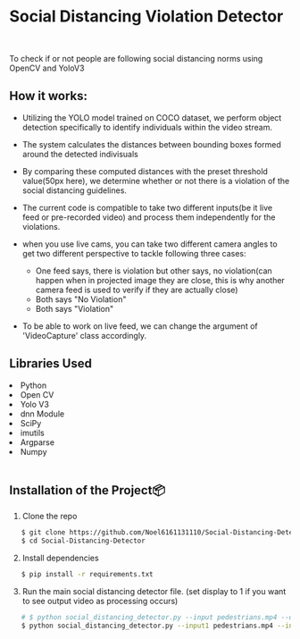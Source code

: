 # Social Distancing Violation Detector

<br>

To check if or not people are following social distancing norms using OpenCV and YoloV3


## How it works:

* Utilizing the YOLO model trained on COCO dataset, we perform object detection specifically to identify individuals within the video stream.

* The system calculates the distances between bounding boxes formed around the detected indivisuals

* By comparing these computed distances with the preset threshold value(50px here), we determine whether or not there is a violation of the social distancing guidelines.

* The current code is compatible to take two different inputs(be it live feed or pre-recorded video) and process them independently for the violations. 

* when you use live cams, you can take two different camera angles to get two different perspective to tackle following three cases:
   * One feed says, there is violation but other says, no violation(can happen when in projected image they are close, this is why another camera feed is used to verify if they are actually close)
   * Both says "No Violation"
   * Both says "Violation"

* To be able to work on live feed, we can change the argument of 'VideoCapture' class accordingly.

## Libraries Used

<li> Python </li>
<li> Open CV </li>
<li> Yolo V3</li>
<li> dnn Module </li>
<li> SciPy </li>
<li> imutils</li>
<li> Argparse </li>
<li> Numpy </li>

<br>

## Installation of the Project:package:

1. Clone the repo

```bash
   $ git clone https://github.com/Noel6161131110/Social-Distancing-Detector.git
   $ cd Social-Distancing-Detector
```

2. Install dependencies

```bash
   $ pip install -r requirements.txt
```

3. Run the main social distancing detector file. (set display to 1 if you want to see output video as processing occurs)
```bash
   # $ python social_distancing_detector.py --input pedestrians.mp4 --output output.avi --display 1
   $ python social_distancing_detector.py --input1 pedestrians.mp4 --input2 pedestrians.mp4 --output output.avi --display 1
```
<!-- [Caution: The output video stream will not be accurate if you display as processing occurs]
## Demo Video :movie_camera:
![raw-vid](res/demo0.gif "Unprocessed video") ![processed-vid](res/demo1.gif "Processed video") -->
